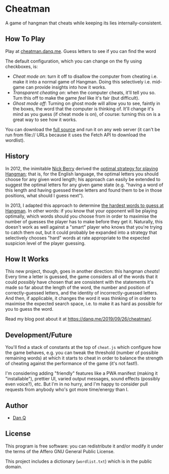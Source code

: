 # Cheatman

A game of hangman that cheats while keeping its lies internally-consistent.

## How To Play

Play at [cheatman.danq.me](https://cheatman.danq.me/). Guess letters to see if you can
find the word

The default configuration, which you can change on the fly using checkboxes, is:

* *Cheat mode on*: turn it off to disallow the computer from cheating i.e. make it
  into a normal game of Hangman. Doing this selectively i.e. mid-game can provide 
  insights into how it works.
* *Transparent cheating on*: when the computer cheats, it'll tell you so. Turn this
  off to make the game _feel_ like it's fair (but difficult).
* *Ghost mode off*: Turning on ghost mode will allow you to see, faintly in the
  boxes, the word that the computer is thinking of. It'll change it's mind as you
  guess (if cheat mode is on), of course: turning this on is a great way to see how
  it works.

You can download the [full source](https://github.com/dan-q/hangman-cheat) and run it
on any web server (it can't be run from file:// URLs because it uses the Fetch API to
download the wordlist).

## History

In 2012, the inimitable [Nick Berry](http://datagenetics.com/) derived the
[optimal strategy for playing Hangman](http://datagenetics.com/blog/april12012/index.html); 
that is, for the English language, the optimal letters you should choose for any given
word length; his approach can easily be extended to suggest the optimal letters for any
given game state (e.g. "having a word of this length and having guessed these letters
and found them to be in those positions, what should I guess next").

In 2013, I adapted this approach to determine
[the hardest words to guess at Hangman](https://danq.me/2013/12/15/hangman/). In other
words: if you know that your opponent will be playing optimally, which words should
you choose from in order to maximise the number of guesses the player has to make
before they get it. Naturally, this doesn't work as well against a "smart" player who
knows that you're trying to catch them out, but it could probably be expanded into
a strategy that selectively chooses "hard" words at rate appropriate to the expected
suspicion level of the player guessing.

## How It Works

This new project, though, goes in another direction: this hangman _cheats_! Every time
a letter is guessed, the game considers all of the words that it could _possibly_ have
chosen that are consistent with the statements it's made so far about the length of
the word, the number and position of correctly-guessed letters, and the identity of
incorrectly-guessed letters. And then, if applicable, it changes the word it was
thinking of in order to maximise the expected search space, i.e. to make it as hard
as possible for you to guess the word.

Read my blog post about it at https://danq.me/2019/09/26/cheatman/.

## Development/Future

You'll find a stack of constants at the top of `cheat.js` which configure how the
game behaves, e.g. you can tweak the threshold (number of possible remaining words)
at which it starts to cheat in order to balance the strength of cheating against the
performance of the game (it's not fast!).

I'm considering adding "friendly" features like a PWA manifest (making it "installable"),
prettier UI, varied output messages, sound effects (possibly even voice?), etc. But I'm
in no hurry, and I'm happy to consider pull requests from anybody who's got more
time/energy than I.

## Author

* [Dan Q](https://danq.me/)

## License

This program is free software: you can redistribute it and/or modify it under the terms
of the Affero GNU General Public License.

This project includes a dictionary (`wordlist.txt`) which is in the public domain.
